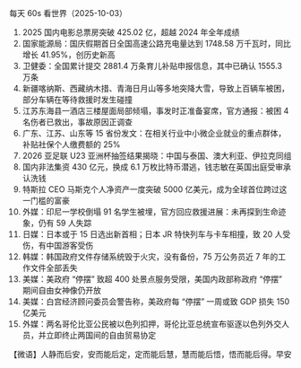 每天 60s 看世界（2025-10-03）

1. 2025 国内电影总票房突破 425.02 亿，超越 2024 年全年成绩
2. 国家能源局：国庆假期首日全国高速公路充电量达到 1748.58 万千瓦时，同比增长 41.95%，创历史新高
3. 卫健委：全国累计提交 2881.4 万条育儿补贴申报信息，其中已确认 1555.3 万条
4. 新疆喀纳斯、西藏纳木措、青海日月山等多地突降大雪，导致上百辆车被困，部分车辆在等待救援时发生碰撞
5. 江苏东海县一酒店三楼屋面局部倾塌，事发时正准备宴席，官方通报：被困 4 名伤者已救出，事故原因正调查
6. 广东、江苏、山东等 15 省份发文：在相关行业中小微企业就业的重点群体，补贴社保个人缴费额的 25%
7. 2026 亚足联 U23 亚洲杯抽签结果揭晓：中国与泰国、澳大利亚、伊拉克同组
8. 国内非法集资 430 亿元，换成 6.1 万枚比特币潜逃，钱志敏在英国出庭受审承认洗钱
9. 特斯拉 CEO 马斯克个人净资产一度突破 5000 亿美元，成为全球首位跨过这一门槛的富豪
10. 外媒：印尼一学校倒塌 91 名学生被埋，官方回应救援进展：未再探到生命迹象，仍有 59 人失踪
11. 日媒：日本或于 15 日选出新首相；日本 JR 特快列车与卡车相撞，致 20 人受伤，有中国游客受伤
12. 韩媒：韩国政府文件存储系统毁于火灾，没有备份，75 万公务员近 7 年的工作文件全部丢失
13. 美媒：美政府 “停摆” 致超 400 处景点服务受限，美国内政部称政府 “停摆” 期间自由女神像仍开放 
14. 美媒：白宫经济顾问委员会警告称，美政府每 “停摆” 一周或致 GDP 损失 150 亿美元
15. 外媒：两名哥伦比亚公民被以色列扣押，哥伦比亚总统宣布驱逐以色列外交人员，并立即终止两国间的自由贸易协定

【微语】人静而后安，安而能后定，定而能后慧，慧而能后悟，悟而能后得。早安
